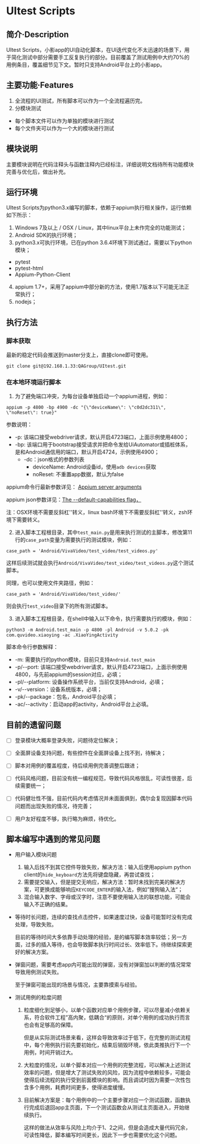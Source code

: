 # UItest Scripts

## 简介·Description

UItest Scripts，小影app的UI自动化脚本，在UI迭代变化不太迅速的场景下，用于简化测试中部分需要手工反复执行的部分。目前覆盖了测试用例中大约70%的用例条目，覆盖细节见下文。暂时只支持Android平台上的小影app。

## 主要功能·Features

1. 全流程的UI测试，所有脚本可以作为一个全流程遍历完。
2. 分模块测试
  * 每个脚本文件可以作为单独的模块进行测试
  * 每个文件夹可以作为一个大的模块进行测试

## 模块说明

主要模块说明在代码注释头与函数注释内已经标注，详细说明文档待所有功能模块完善与优化后，做出补充。

## 运行环境

UItest Scripts为python3.x编写的脚本，依赖于appium执行相关操作，运行依赖如下所示：
1. Windows 7及以上 / OSX / Linux，其中linux平台上未作完全的功能测试；
2. Android SDK的执行环境；
3. python3.x可执行环境，已在python 3.6.4环境下测试通过，需要以下python模块；
  * pytest
  * pytest-html
  * Appium-Python-Client
4. appium 1.7+，采用了appium中部分新的方法，使用1.7版本以下可能无法正常执行；
5. nodejs；

## 执行方法

### 脚本获取

最新的稳定代码会推送到master分支上，直接clone即可使用。
```
git clone git@192.168.1.33:QAGroup/UItest.git
```

### 在本地环境运行脚本

1. 为了避免端口冲突，为每台设备单独启动一个appium进程，例如：
```
appium -p 4800 -bp 4900 -dc "{\"deviceName\": \"c0d2dc311\", \"noReset\": true}"
```
参数说明：
* -p: 该端口接受webdriver请求，默认开启4723端口，上面示例使用4800；
* -bp: 该端口用于bootstrap接受请求并把命令发给UiAutomator或插桩体系，是和Android通信用的端口，默认开启4724，示例使用4900；
  + -dc：json格式的参数列表
    * deviceName: Android设备id，使用`adb devices`获取
    * noReset: 不重置app数据，默认为false

appium命令行最新参数详见： [Appium server arguments](https://github.com/appium/appium/blob/master/docs/en/writing-running-appium/server-args.md)

appium json参数详见：[The --default-capabilities flag，](https://github.com/appium/appium/blob/master/docs/en/writing-running-appium/default-capabilities-arg.md)

注：OSX环境不需要反斜杠'\'转义，linux bash环境下不需要反斜杠'\'转义，zsh环境下需要转义。

2. 进入脚本工程根目录，其中`test_main.py`是用来执行测试的主脚本，修改第11行的`case_path`变量为需要执行的测试模块，例如：
```
case_path = 'Android/VivaVideo/test_video/test_videos.py'
```
这样后续测试就会执行`Android/VivaVideo/test_video/test_videos.py`这个测试脚本。

同理，也可以使用文件夹路径，例如：
```
case_path = 'Android/VivaVideo/test_video/'
```
则会执行`test_video`目录下的所有测试脚本。

3. 进入脚本工程根目录，在shell中输入以下命令，执行需要执行的模块，例如：
```
python3 -m Android.test_main -p 4800 -pl Android -v 5.0.2 -pk com.quvideo.xiaoying -ac .XiaoYingActivity
```

脚本命令行参数解释：
* -m: 需要执行的python模块，目前只支持`Android.test_main`
* -p/--port: 该端口接受webdriver请求，默认开启4723端口，上面示例使用4800，与先前appium的session对应，必填；
* -pl/--platform: 设备操作系统平台，当前仅支持Android，必填；
* -v/--version：设备系统版本，必填；
* -pk/--package：包名，Android平台必填；
* -ac/--activity：启动app的activity，Android平台上必填。

## 目前的遗留问题

- [ ] 登录模块大概率登录失败，问题待定位解决；

- [ ] 全面屏设备支持问题，有些控件在全面屏设备上找不到，待解决；

- [ ] 脚本对用例的覆盖程度，待后续用例完善调整后跟进；

- [ ] 代码风格问题，目前没有统一编程规范，导致代码风格很乱，可读性很差，后续需要统一；

- [ ] 代码健壮性不强，目前代码内考虑情况并未面面俱到，偶尔会复现因脚本代码问题而出现失败的情况，待完善；

- [ ] 用户友好程度不够，执行略为麻烦，待优化。


## 脚本编写中遇到的常见问题

- 用户输入模块问题

  1. 输入后找不到其它控件导致失败，解决方法：输入后使用appium python client的`hide_keyboard`方法先将键盘隐藏，再尝试查找；
  2. 需要提交输入，但是提交无响应，解决方法：暂时未找到完美的解决方案，可更换成能够响应`KEYCODE_ENTER`的输入法，例如”搜狗输入法“；
  3. 混合输入数字、字母或汉字时，注意不要使用输入法的联想功能，可能会输入不正确的结果。

- 等待时长问题，连续的查找点击控件，如果速度过快，设备可能暂时没有完成处理，导致失败。

  目前的等待时间大多依靠手动处理的经验，是的编写脚本效率较低；另一方面，过多的插入等待，也会导致脚本执行时间过长、效率低下。待继续探索更好的解决方案。

- 弹窗问题，需要考虑app内可能出现的弹窗，没有对弹窗加以判断的情况常常导致用例测试失败。

  至于弹窗可能出现的场景与情况，主要靠摸索与经验。

- 测试用例的粒度问题

  1. 粒度细化到足够小，以单个函数对应单个用例步骤，可以尽量减小依赖关系，符合软件工程”高内聚，低耦合“的原则，对单个用例的成功执行而言也会有足够高的保障。

     但是从实际测试场景来看，这样会导致效率过于低下，在完整的测试流程中，每个用例执行前先要初始化，结束后销毁环境，依此类推执行下一个用例，时间开销过大。

  2. 大粒度的情况，以单个脚本对应一个用例的完整流程，可以解决上述测试效率的问题，但是增大了测试失败的风险，因为流程中依赖较多，可能会使得后续流程的执行受到前面模块的影响。而且调试时因为需要一次性包含多个用例，耗费时间更多，使得进度缓慢。

  3. 目前解决方案是：每个用例中的一个主要步骤对应一个测试函数，函数执行完成后退回app主页面，下一个测试函数会从测试主页面进入，开始继续执行。

     这样的做法从效率与风险上均介于1、2之间，但是会造成大量代码冗余，可读性降低，脚本编写时间更长，因此下一步也需要优化这个问题。

